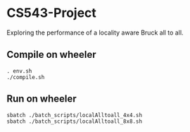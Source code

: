 # CS543-Project

Exploring the performance of a locality aware Bruck all to all.

## Compile on wheeler

```
. env.sh
./compile.sh
```

## Run on wheeler

```
sbatch ./batch_scripts/localAlltoall_4x4.sh
sbatch ./batch_scripts/localAlltoall_8x8.sh
```
